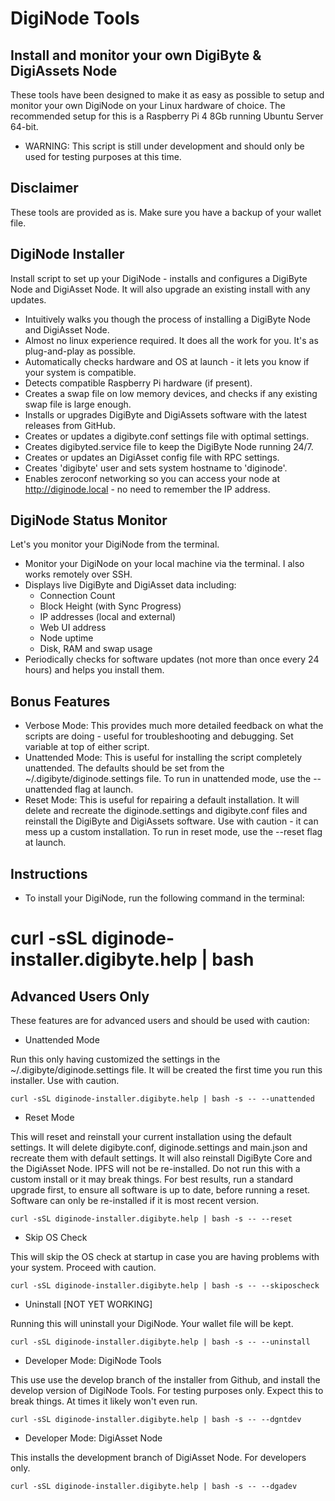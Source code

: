 # DigiNode Tools

## Install and monitor your own DigiByte & DigiAssets Node

These tools have been designed to make it as easy as possible to setup and monitor your own DigiNode on your Linux hardware of choice. The recommended setup for this is a Raspberry Pi 4 8Gb running Ubuntu Server 64-bit.

* WARNING: This script is still under development and should only be used for testing purposes at this time.

## Disclaimer

These tools are provided as is. Make sure you have a backup of your wallet file.


## DigiNode Installer

Install script to set up your DigiNode - installs and configures a DigiByte Node and DigiAsset Node. It will also upgrade an existing install with any updates.

- Intuitively walks you though the process of installing a DigiByte Node and DigiAsset Node.
- Almost no linux experience required. It does all the work for you. It's as plug-and-play as possible.
- Automatically checks hardware and OS at launch - it lets you know if your system is compatible.
- Detects compatible Raspberry Pi hardware (if present).
- Creates a swap file on low memory devices, and checks if any existing swap file is large enough.
- Installs or upgrades DigiByte and DigiAssets software with the latest releases from GitHub.
- Creates or updates a digibyte.conf settings file with optimal settings.
- Creates digibyted.service file to keep the DigiByte Node running 24/7.
- Creates or updates an DigiAsset config file with RPC settings. 
- Creates 'digibyte' user and sets system hostname to 'diginode'.
- Enables zeroconf networking so you can access your node at http://diginode.local - no need to remember the IP address.


## DigiNode Status Monitor

Let's you monitor your DigiNode from the terminal.

- Monitor your DigiNode on your local machine via the terminal. I also works remotely over SSH.
- Displays live DigiByte and DigiAsset data including:
    + Connection Count
    + Block Height (with Sync Progress)
    + IP addresses (local and external)
    + Web UI address
    + Node uptime
    + Disk, RAM and swap usage
- Periodically checks for software updates (not more than once every 24 hours) and helps you install them.


## Bonus Features

- Verbose Mode: This provides much more detailed feedback on what the scripts are doing - useful for troubleshooting and debugging. Set variable at top of either script.
- Unattended Mode: This is useful for installing the script completely unattended. The defaults should be set from the ~/.digibyte/diginode.settings file. To run in unattended mode, use the --unattended flag at launch.
- Reset Mode: This is useful for repairing a default installation. It will delete and recreate the diginode.settings and digibyte.conf files and reinstall the DigiByte and DigiAssets software. Use with caution - it can mess up a custom installation. To run in reset mode, use the --reset flag at launch.


## Instructions

- To install your DigiNode, run the following command in the terminal:

# curl -sSL diginode-installer.digibyte.help | bash



## Advanced Users Only

These features are for advanced users and should be used with caution:

- Unattended Mode

Run this only having customized the settings in the ~/.digibyte/diginode.settings file. It will be created the first time you run this installer. Use with caution.

```curl -sSL diginode-installer.digibyte.help | bash -s -- --unattended```

- Reset Mode

This will reset and reinstall your current installation using the default settings. It will delete digibyte.conf, diginode.settings and main.json and recreate them with default settings. It will also reinstall DigiByte Core and the DigiAsset Node. IPFS will not be re-installed. Do not run this with a custom install or it may break things. For best results, run a standard upgrade first, to ensure all software is up to date, before running a reset. Software can only be re-installed if it is most recent version.

```curl -sSL diginode-installer.digibyte.help | bash -s -- --reset```

- Skip OS Check

This will skip the OS check at startup in case you are having problems with your system. Proceed with caution.

```curl -sSL diginode-installer.digibyte.help | bash -s -- --skiposcheck```

- Uninstall [NOT YET WORKING]

Running this will uninstall your DigiNode. Your wallet file will be kept.

```curl -sSL diginode-installer.digibyte.help | bash -s -- --uninstall```

- Developer Mode: DigiNode Tools

This use use the develop branch of the installer from Github, and install the develop version of DigiNode Tools. For testing purposes only. Expect this to break things. At times it likely won't even run.

```curl -sSL diginode-installer.digibyte.help | bash -s -- --dgntdev```

- Developer Mode: DigiAsset Node

This installs the development branch of DigiAsset Node. For developers only.

```curl -sSL diginode-installer.digibyte.help | bash -s -- --dgadev```